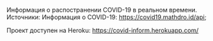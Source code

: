 Информация о распостранении COVID-19 в реальном времени. 
Источники: 
    Информация о COVID-19: https://covid19.mathdro.id/api;

Проект доступен на Heroku: https://covid-inform.herokuapp.com/

